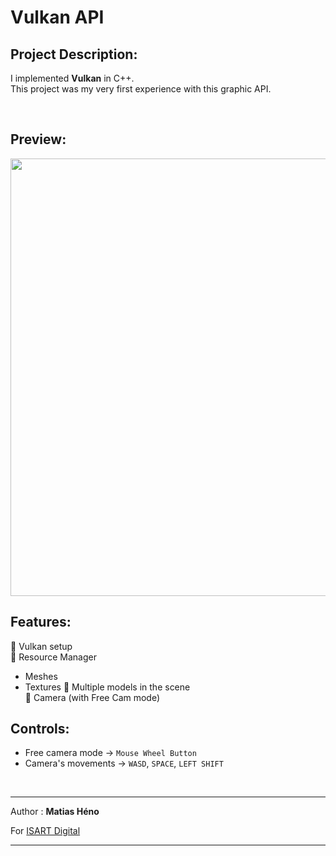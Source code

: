 # Vulkan API

## Project Description:

I implemented **Vulkan** in C++. <br>
This project was my very first experience with this graphic API.

<br />

## Preview:

<img src="https://user-images.githubusercontent.com/122649492/227276737-794d0285-b90b-421a-a212-d72a92fd3603.gif" style="width:700px;"/>

<br />

## Features:
🔅 Vulkan setup <br>
🔅 Resource Manager <br>
- Meshes
- Textures
🔅 Multiple models in the scene <br>
🔅 Camera (with Free Cam mode)


## Controls:
- Free camera mode → ```Mouse Wheel Button```
- Camera's movements → ```WASD```, ```SPACE```, ```LEFT SHIFT```

<br />
<hr />

Author : **Matias Héno**

For [ISART Digital](https://www.isart.com)

<hr />
